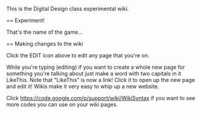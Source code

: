 This is the Digital Design class experimental wiki.

== Experiment!

That's the name of the game...

== Making changes to the wiki

Click the EDIT icon above to edit any page that you're on.

While you're typing (editing) if you want to create a whole new page for something you're talking about just make a word with two capitals in it LikeThis. Note that "LikeThis" is now a link! Click it to open up the new page and edit it! Wikis make it very easy to whip up a new website.

Click https://code.google.com/p/support/wiki/WikiSyntax if you want to see more codes you can use on your wiki pages.
